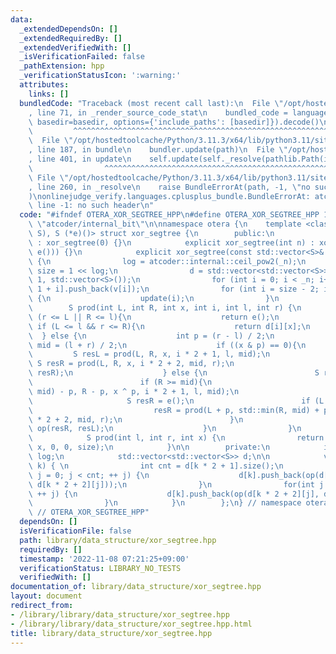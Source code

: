 ```yaml
---
data:
  _extendedDependsOn: []
  _extendedRequiredBy: []
  _extendedVerifiedWith: []
  _isVerificationFailed: false
  _pathExtension: hpp
  _verificationStatusIcon: ':warning:'
  attributes:
    links: []
  bundledCode: "Traceback (most recent call last):\n  File \"/opt/hostedtoolcache/Python/3.11.3/x64/lib/python3.11/site-packages/onlinejudge_verify/documentation/build.py\"\
    , line 71, in _render_source_code_stat\n    bundled_code = language.bundle(stat.path,\
    \ basedir=basedir, options={'include_paths': [basedir]}).decode()\n          \
    \         ^^^^^^^^^^^^^^^^^^^^^^^^^^^^^^^^^^^^^^^^^^^^^^^^^^^^^^^^^^^^^^^^^^^^^^^^^^^^^^^^^\n\
    \  File \"/opt/hostedtoolcache/Python/3.11.3/x64/lib/python3.11/site-packages/onlinejudge_verify/languages/cplusplus.py\"\
    , line 187, in bundle\n    bundler.update(path)\n  File \"/opt/hostedtoolcache/Python/3.11.3/x64/lib/python3.11/site-packages/onlinejudge_verify/languages/cplusplus_bundle.py\"\
    , line 401, in update\n    self.update(self._resolve(pathlib.Path(included), included_from=path))\n\
    \                ^^^^^^^^^^^^^^^^^^^^^^^^^^^^^^^^^^^^^^^^^^^^^^^^^^^^^^^^^\n \
    \ File \"/opt/hostedtoolcache/Python/3.11.3/x64/lib/python3.11/site-packages/onlinejudge_verify/languages/cplusplus_bundle.py\"\
    , line 260, in _resolve\n    raise BundleErrorAt(path, -1, \"no such header\"\
    )\nonlinejudge_verify.languages.cplusplus_bundle.BundleErrorAt: atcoder/internal_bit:\
    \ line -1: no such header\n"
  code: "#ifndef OTERA_XOR_SEGTREE_HPP\n#define OTERA_XOR_SEGTREE_HPP 1\n\n#include\
    \ \"atcoder/internal_bit\"\n\nnamespace otera {\n    template <class S, S (*op)(S,\
    \ S), S (*e)()> struct xor_segtree {\n        public:\n            xor_segtree()\
    \ : xor_segtree(0) {}\n            explicit xor_segtree(int n) : xor_segtree(std::vector<S>(n,\
    \ e())) {}\n            explicit xor_segtree(const std::vector<S>& v) : _n(int(v.size()))\
    \ {\n                log = atcoder::internal::ceil_pow2(_n);\n               \
    \ size = 1 << log;\n                d = std::vector<std::vector<S>>(2 * size -\
    \ 1, std::vector<S>());\n                for (int i = 0; i < _n; i++) d[size -\
    \ 1 + i].push_back(v[i]);\n                for (int i = size - 2; i >= 0; i--)\
    \ {\n                    update(i);\n                }\n            }\n\n    \
    \        S prod(int L, int R, int x, int i, int l, int r) {\n                if\
    \ (r <= L || R <= l){\n                    return e();\n                } else\
    \ if (L <= l && r <= R){\n                    return d[i][x];\n              \
    \  } else {\n                    int p = (r - l) / 2;\n                    int\
    \ mid = (l + r) / 2;\n                    if ((x & p) == 0){\n               \
    \         S resL = prod(L, R, x, i * 2 + 1, l, mid);\n                       \
    \ S resR = prod(L, R, x, i * 2 + 2, mid, r);\n                        return op(resL,\
    \ resR);\n                    } else {\n                        S resL = e();\n\
    \                        if (R >= mid){\n                            resL = prod(std::max(L,\
    \ mid) - p, R - p, x ^ p, i * 2 + 1, l, mid);\n                        }\n   \
    \                     S resR = e();\n                        if (L < mid){\n \
    \                           resR = prod(L + p, std::min(R, mid) + p, x ^ p, i\
    \ * 2 + 2, mid, r);\n                        }\n                        return\
    \ op(resR, resL);\n                    }\n                }\n            }\n\n\
    \            S prod(int l, int r, int x) {\n                return prod(l, r,\
    \ x, 0, 0, size);\n            }\n\n        private:\n            int _n, size,\
    \ log;\n            std::vector<std::vector<S>> d;\n\n            void update(int\
    \ k) { \n                int cnt = d[k * 2 + 1].size();\n                for(int\
    \ j = 0; j < cnt; ++ j) {\n                    d[k].push_back(op(d[k * 2 + 1][j],\
    \ d[k * 2 + 2][j]));\n                }\n                for(int j = 0; j < cnt;\
    \ ++ j) {\n                    d[k].push_back(op(d[k * 2 + 2][j], d[k * 2 + 1][j]));\n\
    \                }\n            }\n        };\n} // namespace otera\n\n#endif\
    \ // OTERA_XOR_SEGTREE_HPP"
  dependsOn: []
  isVerificationFile: false
  path: library/data_structure/xor_segtree.hpp
  requiredBy: []
  timestamp: '2022-11-08 07:21:25+09:00'
  verificationStatus: LIBRARY_NO_TESTS
  verifiedWith: []
documentation_of: library/data_structure/xor_segtree.hpp
layout: document
redirect_from:
- /library/library/data_structure/xor_segtree.hpp
- /library/library/data_structure/xor_segtree.hpp.html
title: library/data_structure/xor_segtree.hpp
---
```


